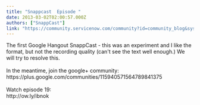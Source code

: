 ```yaml
---
title: "Snappcast  Episode "
date: 2013-03-02T02:00:57.000Z
authors: ["SnappCast"]
link: "https://community.servicenow.com/community?id=community_blog&sys_id=6c0e2a2ddbd0dbc01dcaf3231f9619f6"
---
```

<p>The first Google Hangout SnappCast - this was an experiment and I like the format, but not the recording quality (can't see the text well enough.) We will try to resolve this.<br /><br />In the meantime, join the google+ community:<br />https://plus.google.com/communities/115940571564789841375<br /><br />Watch episode 19:<br />http://ow.ly/ibnok</p>